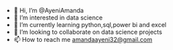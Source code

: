 - 👋 Hi, I’m @AyeniAmanda
- 👀 I’m interested in data science
- 🌱 I’m currently learning python,sql,power bi and excel
- 💞️ I’m looking to collaborate on data science projects
- 📫 How to reach me amandaayeni32@gmail.com

<!---
AyeniAmanda/AyeniAmanda is a ✨ special ✨ repository because its `README.md` (this file) appears on your GitHub profile.
You can click the Preview link to take a look at your changes.
--->
